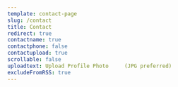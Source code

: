 ```yaml
---
template: contact-page
slug: /contact
title: Contact
redirect: true
contactname: true
contactphone: false
contactupload: true
scrollable: false
uploadtext: Upload Profile Photo     (JPG preferred)
excludeFromRSS: true
---
```

&nbsp;